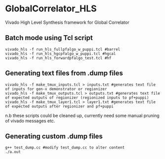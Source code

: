 # GlobalCorrelator_HLS
Vivado High Level Synthesis framework for Global Correlator

## Batch mode using Tcl script
```
vivado_hls -f run_hls_fullpfalgo_w_puppi.tcl #barrel
vivado_hls -f run_hls_hgcpfalgo_w_puppi.tcl #hgcal
vivado_hls -f run_hls_forwardpfalgo_test.tcl #hf
```
## Generating text files from .dump files
```
vivado_hls -f make_tmux_inputs.tcl > inputs.txt #generates text file of inputs for gen-x demonstrator or regionizer
vivado_hls -f make_tmux_outputs.tcl > outputs.txt #generates text file of expected outputs of regionizer (regionized inputs to pf+puppi)
vivado_hls -f make_tmux_layer1.tcl > layer1.txt #generates text file of expected outputs after regionizer and pf+puppi
```
n.b these scripts could be cleaned up, currently need some manual pruning of vivado messages etc.

## Generating custom .dump files
```
g++ test_dump.cc #modify test_dump.cc to alter content
./a.out
```

